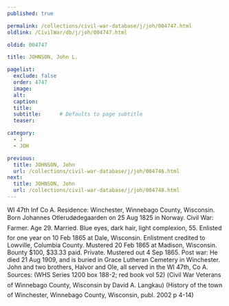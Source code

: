 ```yaml
---
published: true

permalink: /collections/civil-war-database/j/joh/004747.html
oldlink: /CivilWar/db/j/joh/004747.html

oldid: 004747

title: JOHNSON, John L.

pagelist:
  exclude: false
  order: 4747
  image: 
  alt:
  caption:
  title:
  subtitle:      # Defaults to page subtitle
  teaser:

category: 
  - J 
  - JOH

previous:
  title: JOHNSON, John
  url: /collections/civil-war-database/j/joh/004746.html  
next:
  title: JOHNSON, John
  url: /collections/civil-war-database/j/joh/004748.html   
---
```

WI 47th Inf Co A. Residence: Winchester, Winnebago County, Wisconsin. Born &#147;Johannes Otlerud&oslash;degaarden&#148; on 25 Aug 1825 in Norway. Civil War: Farmer. Age 29. Married. Blue eyes, dark hair, light complexion, 5&#146;5&#148;. Enlisted for one year on 10 Feb 1865 at Dale, Wisconsin. Enlistment credited to Lowville, Columbia County. Mustered 20 Feb 1865 at Madison, Wisconsin. Bounty $100, $33.33 paid. Private. Mustered out 4 Sep 1865. Post war: He died 21 Aug 1909, and is buried in Grace Lutheran Cemetery in Winchester. John and two brothers, Halvor and Ole, all served in the WI 47th, Co A. Sources: (WHS Series 1200 box 188-2; red book vol 52) (&#147;Civil War Veterans of Winnebago County, Wisconsin&#148; by David A. Langkau) (History of the town of Winchester, Winnebago County, Wisconsin, publ. 2002 p 4-14)